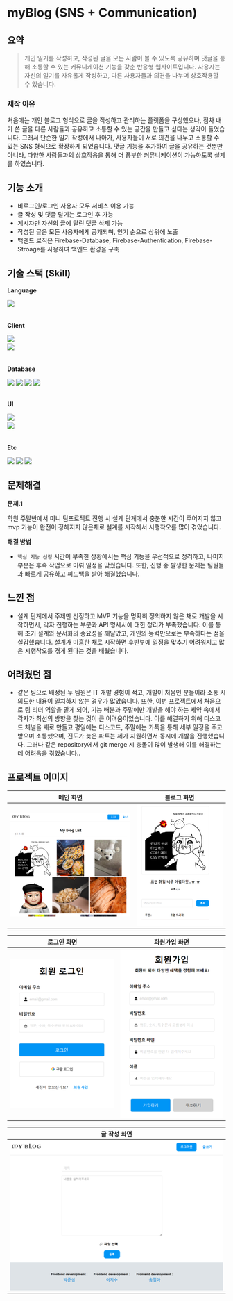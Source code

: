 # myBlog (SNS + Communication)

## 요약

> 개인 일기를 작성하고, 작성된 글을 모든 사람이 볼 수 있도록 공유하며 댓글을 통해 소통할 수 있는 커뮤니케이션 기능을 갖춘 반응형 웹사이트입니다. 사용자는 자신의 일기를 자유롭게 작성하고, 다른 사용자들과 의견을 나누며 상호작용할 수 있습니다.

### 제작 이유

처음에는 개인 블로그 형식으로 글을 작성하고 관리하는 플랫폼을 구상했으나, 점차 내가 쓴 글을 다른 사람들과 공유하고 소통할 수 있는 공간을 만들고 싶다는 생각이 들었습니다. 그래서 단순한 일기 작성에서 나아가, 사용자들이 서로 의견을 나누고 소통할 수 있는 SNS 형식으로 확장하게 되었습니다. 댓글 기능을 추가하여 글을 공유하는 것뿐만 아니라, 다양한 사람들과의 상호작용을 통해 더 풍부한 커뮤니케이션이 가능하도록 설계를 하였습니다.

## 기능 소개

- 비로그인/로그인 사용자 모두 서비스 이용 가능
- 글 작성 및 댓글 달기는 로그인 후 가능
- 게시자만 자신의 글에 달린 댓글 삭제 가능
- 작성된 글은 모든 사용자에게 공개되며, 인기 순으로 상위에 노출
- 백엔드 로직은 Firebase-Database, Firebase-Authentication, Firebase-Stroage를 사용하여 백엔드 환경을 구축

## 기술 스택 (Skill)

**Language**

<div>
  <img src="https://img.shields.io/badge/javascript-F7DF1E?style=for-the-badge&logo=javascript&logoColor=black">
  <br />
</div>
<br />

**Client**

<div>
  <img src="https://img.shields.io/badge/react-61DAFB?style=for-the-badge&logo=react&logoColor=black">
  <br />
  <img src="https://img.shields.io/badge/react router-CA4245?style=for-the-badge&logo=react-router&logoColor=white">
</div>
<br />

**Database**

<div>
  <img src="https://img.shields.io/badge/firebase-339933?style=for-the-badge&logo=firebase.js&logoColor=white">
  <img src="https://img.shields.io/badge/firebase-database-213s12?style=for-the-badge&logo=firebase-database&logoColor=white">
  <img src="https://img.shields.io/badge/firebase-authentication-sad442?style=for-the-badge&logo=firebase-authentication&logoColor=white">
  <img src="https://img.shields.io/badge/firebase-storage-ff22dd?style=for-the-badge&logo=firebase-storage&logoColor=white">
  <br />
</div>
<br />

**UI**

<div>
  <img src="https://img.shields.io/badge/sass-CC6699?style=for-the-badge&logo=sass&logoColor=white">
  <br />
  <img src="https://img.shields.io/badge/styled-components-DB7093?style=flat-square&logo=styled-components&logoColor=white">
</div>
<br />

**Etc**

<div>
  <img src="https://img.shields.io/badge/git-F05032?style=for-the-badge&logo=git&logoColor=white">
  <img src="https://img.shields.io/badge/github-181717?style=for-the-badge&logo=github&logoColor=white">
  <img src="https://img.shields.io/badge/netlify-4A154B?style=for-the-badge&logo=netlify&logoColor=black">
</div>

## 문제해결

**문제.1**

학원 주말반에서 미니 팀프로젝트 진행 시 설계 단계에서 충분한 시간이 주어지지 않고 mvp 기능이 완전이 정해지지 않은채로 설계를 시작해서 시행착오를 많이 겪었습니다.

**해결 방법**

- `핵심 기능 선정` 시간이 부족한 상황에서는 핵심 기능을 우선적으로 정리하고, 나머지 부분은 후속 작업으로 미뤄 일정을 맞췄습니다. 또한, 진행 중 발생한 문제는 팀원들과 빠르게 공유하고 피드백을 받아 해결했습니다.

## 느낀 점

- 설계 단계에서 주제만 선정하고 MVP 기능을 명확히 정의하지 않은 채로 개발을 시작하면서, 각자 진행하는 부분과 API 명세서에 대한 정리가 부족했습니다. 이를 통해 초기 설계와 문서화의 중요성을 깨달았고, 개인의 능력만으로는 부족하다는 점을 실감했습니다. 설계가 미흡한 채로 시작하면 후반부에 일정을 맞추기 어려워지고 많은 시행착오를 겪게 된다는 것을 배웠습니다.

## 어려웠던 점

- 같은 팀으로 배정된 두 팀원은 IT 개발 경험이 적고, 개발이 처음인 분들이라 소통 시 의도한 내용이 일치하지 않는 경우가 많았습니다. 또한, 이번 프로젝트에서 처음으로 팀 리더 역할을 맡게 되어, 기능 배분과 주말에만 개발을 해야 하는 제약 속에서 각자가 최선의 방향을 찾는 것이 큰 어려움이었습니다. 이를 해결하기 위해 디스코드 채널을 새로 만들고 평일에는 디스코드, 주말에는 카톡을 통해 세부 일정을 주고받으며 소통했으며, 진도가 늦은 파트는 제가 지원하면서 동시에 개발을 진행했습니다. 그러나 같은 repository에서 git merge 시 충돌이 많이 발생해 이를 해결하는 데 어려움을 겪었습니다..

## 프로젝트 이미지

| 메인 화면                                                                                | 블로그 화면                                                                                |
| ---------------------------------------------------------------------------------------- | ------------------------------------------------------------------------------------------ |
| ![메인 화면](https://github.com/junesung1004/miniblog/blob/master/public/views/main.png) | ![블로그 화면](https://github.com/junesung1004/miniblog/blob/master/public/views/blog.png) |

| 로그인 화면                                                                                 | 회원가입 화면                                                                                  |
| ------------------------------------------------------------------------------------------- | ---------------------------------------------------------------------------------------------- |
| ![로그인 화면](https://github.com/junesung1004/miniblog/blob/master/public/views/login.png) | ![회원가입 화면](https://github.com/junesung1004/miniblog/blob/master/public/views/signup.png) |

| 글 작성 화면                                                                                |
| ------------------------------------------------------------------------------------------- |
| ![글작성 화면](https://github.com/junesung1004/miniblog/blob/master/public/views/write.png) |
